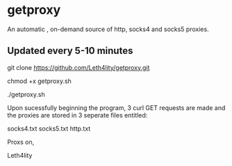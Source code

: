 # getproxy
An automatic , on-demand source of http, socks4 and socks5 proxies.

Updated every 5-10 minutes
-----------------------------------------------------------------------------------------------------------------------------------------------------
git clone https://github.com/Leth4lity/getproxy.git

chmod +x getproxy.sh

./getproxy.sh

Upon sucessfully beginning the program, 3 curl GET requests are made and the proxies are stored in 3 seperate files entitled:

socks4.txt
socks5.txt
http.txt

Proxs on,

Leth4lity

